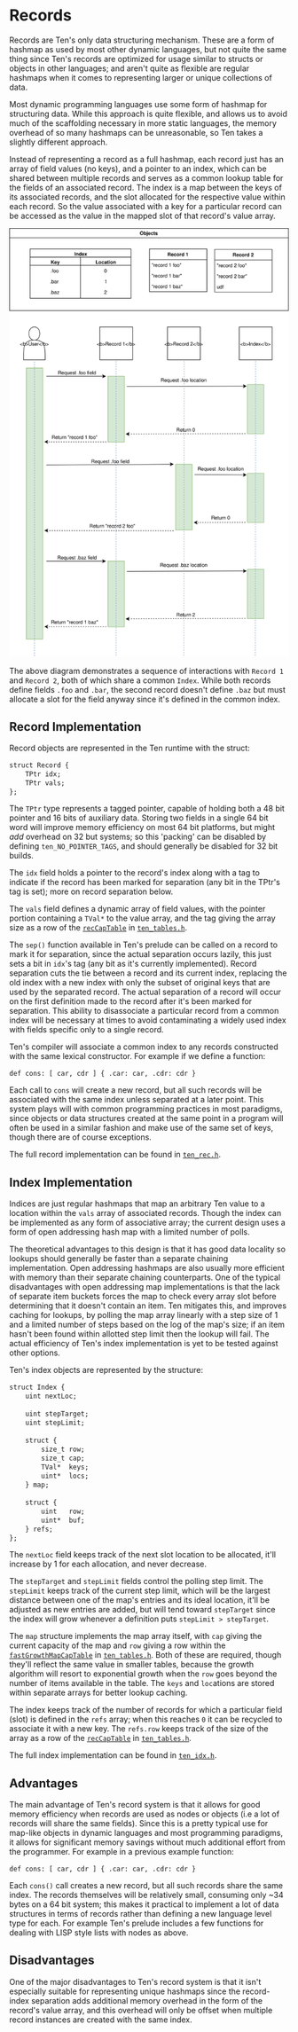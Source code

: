 # Records
Records are Ten's only data structuring mechanism.  These are a form
of hashmap as used by most other dynamic languages, but not quite
the same thing since Ten's records are optimized for usage similar
to structs or objects in other languages; and aren't quite as
flexible are regular hashmaps when it comes to representing larger or
unique collections of data.

Most dynamic programming languages use some form of hashmap for
structuring data.  While this approach is quite flexible, and allows
us to avoid much of the scaffolding necessary in more static languages,
the memory overhead of so many hashmaps can be unreasonable, so Ten
takes a slightly different approach.

Instead of representing a record as a full hashmap, each record just has
an array of field values (no keys), and a pointer to an index, which can
be shared between multiple records and serves as a common lookup table
for the fields of an associated record.  The index is a map between the
keys of its associated records, and the slot allocated for the respective
value within each record.  So the value associated with a key for a
particular record can be accessed as the value in the mapped slot of that
record's value array.

![Record-Index Interaction][record-index-interaction.svg]

The above diagram demonstrates a sequence of interactions with `Record 1`
and `Record 2`, both of which share a common `Index`.  While both records
define fields `.foo` and `.bar`, the second record doesn't define `.baz`
but must allocate a slot for the field anyway since it's defined in the
common index.

## Record Implementation
Record objects are represented in the Ten runtime with the struct:

    struct Record {
        TPtr idx;
        TPtr vals;
    };

The `TPtr` type represents a tagged pointer, capable of holding both a 48 bit
pointer and 16 bits of auxiliary data.  Storing two fields in a single 64 bit
word will improve memory efficiency on most 64 bit platforms, but might _add_
overhead on 32 but systems; so this 'packing' can be disabled by defining
`ten_NO_POINTER_TAGS`, and should generally be disabled for 32 bit builds.

The `idx` field holds a pointer to the record's index along with a tag
to indicate if the record has been marked for separation (any bit in
the TPtr's tag is set); more on record separation below.

The `vals` field defines a dynamic array of field values, with the
pointer portion containing a `TVal*` to the value array, and the tag
giving the array size as a row of the
[`recCapTable`][recCapTable] in [`ten_tables.h`][ten_tables.h].

The `sep()` function available in Ten's prelude can be called on a record
to mark it for separation, since the actual separation occurs lazily, this
just sets a bit in `idx`'s tag (any bit as it's currently implemented).
Record separation cuts the tie between a record and its current index,
replacing the old index with a new index with only the subset of original
keys that are used by the separated record.  The actual separation of a
record will occur on the first definition made to the record after it's
been marked for separation.  This ability to disassociate a particular
record from a common index will be necessary at times to avoid contaminating
a widely used index with fields specific only to a single record.

Ten's compiler will associate a common index to any records constructed with
the same lexical constructor.  For example if we define a function:

    def cons: [ car, cdr ] { .car: car, .cdr: cdr }

Each call to `cons` will create a new record,  but all such records will
be associated with the same index unless separated at a later point.  This
system plays will with common programming practices in most paradigms, since
objects or data structures created at the same point in a program will often
be used in a similar fashion and make use of the same set of keys, though
there are of course exceptions.

The full record implementation can be found in
[`ten_rec.h`][ten_rec.h].

## Index Implementation
Indices are just regular hashmaps that map an arbitrary Ten value to a
location within the `vals` array of associated records.  Though the
index can be implemented as any form of associative array; the current
design uses a form of open addressing hash map with a limited number
of polls.

The theoretical advantages to this design is that it has good data locality
so lookups should generally be faster than a separate chaining implementation.
Open addressing hashmaps are also usually more efficient with memory than
their separate chaining counterparts.  One of the typical disadvantages with
open addressing map implementations is that the lack of separate item buckets
forces the map to check every array slot before determining that it doesn't
contain an item.  Ten mitigates this, and improves caching for lookups, by
polling the map array linearly with a step size of 1 and a limited number of
steps based on the log of the map's size; if an item hasn't been found within
allotted step limit then the lookup will fail.  The actual efficiency of Ten's
index implementation is yet to be tested against other options.

Ten's index objects are represented by the structure:

    struct Index {
        uint nextLoc;

        uint stepTarget;
        uint stepLimit;

        struct {
            size_t row;
            size_t cap;
            TVal*  keys;
            uint*  locs;
        } map;

        struct {
            uint   row;
            uint*  buf;
        } refs;
    };

The `nextLoc` field keeps track of the next slot location to be allocated,
it'll increase by 1 for each allocation, and never decrease.

The `stepTarget` and `stepLimit` fields control the polling step limit.
The `stepLimit` keeps track of the current step limit, which will be the
largest distance between one of the map's entries and its ideal location,
it'll be adjusted as new entries are added, but will tend toward `stepTarget`
since the index will grow whenever a definition puts `stepLimit > stepTarget`.

The `map` structure implements the map array itself, with `cap` giving the
current capacity of the map and `row` giving a row within the
[`fastGrowthMapCapTable`][fastGrowthMapCapTable] in
[`ten_tables.h`][ten_tables.h].  Both of these are required,
though they'll reflect the same value in smaller tables, because the
growth algorithm will resort to exponential growth when the `row` goes
beyond the number of items available in the table.  The `keys` and
`loc`ations are stored within separate arrays for better lookup caching.

The index keeps track of the number of records for which a particular field
(slot) is defined in the `refs` array; when this reaches `0` it can be
recycled to associate it with a new key.  The `refs.row` keeps track of
the size of the array as a row of the
[`recCapTable`][recCapTable] in
[`ten_tables.h`][ten_tables.h].

The full index implementation can be found in
[`ten_idx.h`][ten_idx.h].

## Advantages
The main advantage of Ten's record system is that it allows for good memory
efficiency when records are used as nodes or objects (i.e a lot of
records will share the same fields).  Since this is a pretty typical use for
map-like objects in dynamic languages and most programming paradigms, it
allows for significant memory savings without much additional effort from the
programmer.  For example in a previous example function:

    def cons: [ car, cdr ] { .car: car, .cdr: cdr }

Each `cons()` call creates a new record, but all such records share the
same index.  The records themselves will be relatively small, consuming
only ~34 bytes on a 64 bit system; this makes it practical to implement
a lot of data structures in terms of records rather than defining a new
language level type for each.  For example Ten's prelude includes a few
functions for dealing with LISP style lists with nodes as above.

## Disadvantages
One of the major disadvantages to Ten's record system is that it isn't
especially suitable for representing unique hashmaps since the record-index
separation adds additional memory overhead in the form of the record's value
array, and this overhead will only be offset when multiple record instances
are created with the same index.

[record-index-interaction.svg]: ../assets/record-index-interaction.svg
[ten_tables.h]:                 ../../src/ten_tables.h
[ten_rec.h]:                    ../../src/ten_rec.h
[ten_idx.h]:                    ../../src/ten_idx.h
[fastGrowthMapCapTable]:        ../../src/ten_tables.h#L10
[recCapTable]:                  ../../src/ten_tables.h#L16
